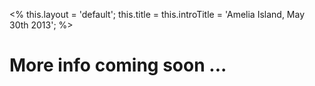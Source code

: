 <%
this.layout = 'default';
this.title = this.introTitle = 'Amelia Island, May 30th 2013';
%>

# More info coming soon ...
